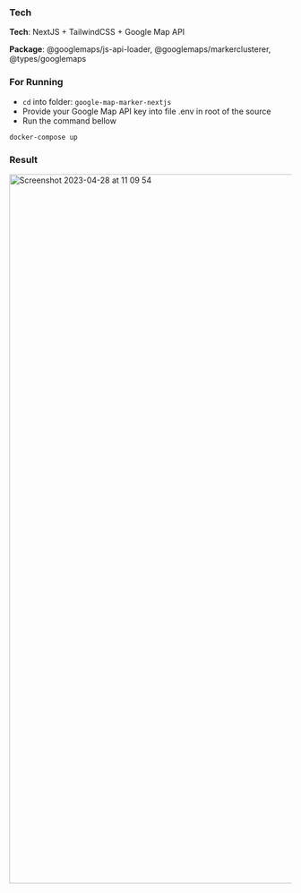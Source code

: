 ### Tech

**Tech**: NextJS + TailwindCSS + Google Map API

**Package**: @googlemaps/js-api-loader, @googlemaps/markerclusterer, @types/googlemaps

### For Running
- `cd` into folder: `google-map-marker-nextjs`
- Provide your Google Map API key into file .env in root of the source
- Run the command bellow

```
docker-compose up
```

### Result

<img width="1267" alt="Screenshot 2023-04-28 at 11 09 54" src="https://user-images.githubusercontent.com/76934994/235052806-910d85c8-33ed-4c51-94d2-c2d53849d0c3.png">

